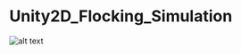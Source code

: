 # Unity2D_Flocking_Simulation
![alt text](https://github.com/NicolasCastagnola/Unity2D_Flocking_Simulation/blob/master/image.jpg?raw=true)
